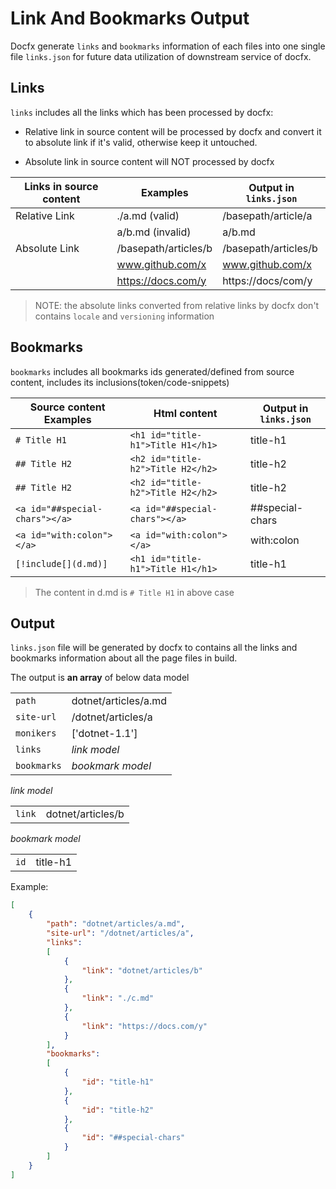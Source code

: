 # Link And Bookmarks Output

Docfx generate `links` and `bookmarks` information of each files into one single file `links.json` for future data utilization of downstream service of docfx.

## Links

`links` includes all the links which has been processed by docfx:

- Relative link in source content will be processed by docfx and convert it to absolute link if it's valid, otherwise keep it untouched.

- Absolute link in source content will NOT processed by docfx

| Links in source content | Examples              | Output in `links.json` |
| ----------------------- | --------------------- | ---------------------- |
| Relative Link           | ./a.md (valid)        | /basepath/article/a    |
|                         | a/b.md (invalid)      | a/b.md                 |
| Absolute Link           | /basepath/articles/b  | /basepath/articles/b   |
|                         | www.github.com/x      | www.github.com/x       |
|                         | https://docs.com/y    | https://docs/com/y     |

> NOTE: the absolute links converted from relative links by docfx don't contains `locale` and `versioning` information

##  Bookmarks

`bookmarks` includes all bookmarks ids generated/defined from source content, includes its inclusions(token/code-snippets)

| Source content Examples        | Html content                             | Output in `links.json` |
| ------------------------------ | -----------------------------------------| ---------------------- |
|  `# Title H1`                  | `<h1 id="title-h1">Title H1</h1>`        | title-h1               |
|  `## Title H2`                 | `<h2 id="title-h2">Title H2</h2>`        | title-h2               |
|  `## Title H2`                 | `<h2 id="title-h2">Title H2</h2>`        | title-h2               |
| `<a id="##special-chars"></a>` | `<a id="##special-chars"></a>`           | ##special-chars        |
| `<a id="with:colon"></a>`      | `<a id="with:colon"></a>`                | with:colon             |
| `[!include[](d.md)]`           | `<h1 id="title-h1">Title H1</h1>`        | title-h1               |

> The content in d.md is `# Title H1` in above case

## Output

`links.json` file will be generated by docfx to contains all the links and bookmarks information about all the page files in build.

The output is **an array** of below data model

  |            |                      |
  |----------- |--------------------- |
  | `path`     | dotnet/articles/a.md |
  | `site-url` | /dotnet/articles/a   |
  | `monikers` | ['dotnet-1.1']       |
  | `links`    | *link model*         |
  | `bookmarks`| *bookmark model*     |

*link model*

  |            |                      |
  |----------- |--------------------- |
  | `link`     | dotnet/articles/b |

*bookmark model*

  |            |                      |
  |----------- |--------------------- |
  | `id`       | title-h1             |

Example:

```json
[
    {
        "path": "dotnet/articles/a.md",
        "site-url": "/dotnet/articles/a",
        "links": 
        [
            {
                "link": "dotnet/articles/b"
            },
            {
                "link": "./c.md"
            },
            {
                "link": "https://docs.com/y"
            }
        ],
        "bookmarks": 
        [
            {
                "id": "title-h1"
            },
            {
                "id": "title-h2"
            },
            {
                "id": "##special-chars"
            }
        ]
    }
]
```